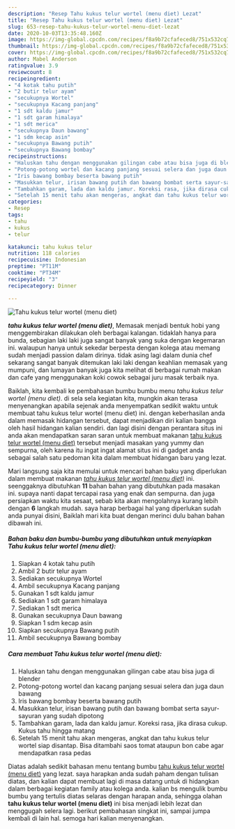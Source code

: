 ```yaml
---
description: "Resep Tahu kukus telur wortel (menu diet) Lezat"
title: "Resep Tahu kukus telur wortel (menu diet) Lezat"
slug: 653-resep-tahu-kukus-telur-wortel-menu-diet-lezat
date: 2020-10-03T13:35:48.160Z
image: https://img-global.cpcdn.com/recipes/f8a9b72cfafeced8/751x532cq70/tahu-kukus-telur-wortel-menu-diet-foto-resep-utama.jpg
thumbnail: https://img-global.cpcdn.com/recipes/f8a9b72cfafeced8/751x532cq70/tahu-kukus-telur-wortel-menu-diet-foto-resep-utama.jpg
cover: https://img-global.cpcdn.com/recipes/f8a9b72cfafeced8/751x532cq70/tahu-kukus-telur-wortel-menu-diet-foto-resep-utama.jpg
author: Mabel Anderson
ratingvalue: 3.9
reviewcount: 8
recipeingredient:
- "4 kotak tahu putih"
- "2 butir telur ayam"
- "secukupnya Wortel"
- "secukupnya Kacang panjang"
- "1 sdt kaldu jamur"
- "1 sdt garam himalaya"
- "1 sdt merica"
- "secukupnya Daun bawang"
- "1 sdm kecap asin"
- "secukupnya Bawang putih"
- "secukupnya Bawang bombay"
recipeinstructions:
- "Haluskan tahu dengan menggunakan gilingan cabe atau bisa juga di blender"
- "Potong-potong wortel dan kacang panjang sesuai selera dan juga daun bawang"
- "Iris bawang bombay beserta bawang putih"
- "Masukkan telur, irisan bawang putih dan bawang bombat serta sayur-sayuran yang sudah dipotong"
- "Tambahkan garam, lada dan kaldu jamur. Koreksi rasa, jika dirasa cukup. Kukus tahu hingga matang"
- "Setelah 15 menit tahu akan mengeras, angkat dan tahu kukus telur wortel siap disantap. Bisa ditambahi saos tomat ataupun bon cabe agar mendapatkan rasa pedas"
categories:
- Resep
tags:
- tahu
- kukus
- telur

katakunci: tahu kukus telur 
nutrition: 118 calories
recipecuisine: Indonesian
preptime: "PT11M"
cooktime: "PT34M"
recipeyield: "3"
recipecategory: Dinner

---
```



![Tahu kukus telur wortel (menu diet)](https://img-global.cpcdn.com/recipes/f8a9b72cfafeced8/751x532cq70/tahu-kukus-telur-wortel-menu-diet-foto-resep-utama.jpg)

<b><i>tahu kukus telur wortel (menu diet)</i></b>, Memasak menjadi bentuk hobi yang menggembirakan dilakukan oleh berbagai kalangan. tidaklah hanya para bunda, sebagian laki laki juga sangat banyak yang suka dengan kegemaran ini. walaupun hanya untuk sekedar berpesta dengan kolega atau memang sudah menjadi passion dalam dirinya. tidak asing lagi dalam dunia chef sekarang sangat banyak ditemukan laki laki dengan keahlian memasak yang mumpuni, dan lumayan banyak juga kita melihat di berbagai rumah makan dan cafe yang menggunakan koki cowok sebagai juru masak terbaik nya.



Baiklah, kita kembali ke pembahasan bumbu bumbu menu <i>tahu kukus telur wortel (menu diet)</i>. di sela sela kegiatan kita, mungkin akan terasa menyenangkan apabila sejenak anda menyempatkan sedikit waktu untuk membuat tahu kukus telur wortel (menu diet) ini. dengan keberhasilan anda dalam memasak hidangan tersebut, dapat menjadikan diri kalian bangga oleh hasil hidangan kalian sendiri. dan lagi disini dengan perantara situs ini anda akan mendapatkan saran saran untuk membuat makanan <u>tahu kukus telur wortel (menu diet)</u> tersebut menjadi masakan yang yummy dan sempurna, oleh karena itu ingat ingat alamat situs ini di gadget anda sebagai salah satu pedoman kita dalam membuat hidangan baru yang lezat.


Mari langsung saja kita memulai untuk mencari bahan baku yang diperlukan dalam membuat makanan <u><i>tahu kukus telur wortel (menu diet)</i></u> ini. seenggaknya dibutuhkan <b>11</b> bahan bahan yang dibutuhkan pada masakan ini. supaya nanti dapat tercapai rasa yang enak dan sempurna. dan juga persiapkan waktu kita sesaat, sebab kita akan mengolahnya kurang lebih dengan <b>6</b> langkah mudah. saya harap berbagai hal yang diperlukan sudah anda punyai disini, Baiklah mari kita buat dengan merinci dulu bahan bahan dibawah ini.

<!--inarticleads1-->

##### Bahan baku dan bumbu-bumbu yang dibutuhkan untuk menyiapkan Tahu kukus telur wortel (menu diet):

1. Siapkan 4 kotak tahu putih
1. Ambil 2 butir telur ayam
1. Sediakan secukupnya Wortel
1. Ambil secukupnya Kacang panjang
1. Gunakan 1 sdt kaldu jamur
1. Sediakan 1 sdt garam himalaya
1. Sediakan 1 sdt merica
1. Gunakan secukupnya Daun bawang
1. Siapkan 1 sdm kecap asin
1. Siapkan secukupnya Bawang putih
1. Ambil secukupnya Bawang bombay




<!--inarticleads2-->

##### Cara membuat Tahu kukus telur wortel (menu diet):

1. Haluskan tahu dengan menggunakan gilingan cabe atau bisa juga di blender
1. Potong-potong wortel dan kacang panjang sesuai selera dan juga daun bawang
1. Iris bawang bombay beserta bawang putih
1. Masukkan telur, irisan bawang putih dan bawang bombat serta sayur-sayuran yang sudah dipotong
1. Tambahkan garam, lada dan kaldu jamur. Koreksi rasa, jika dirasa cukup. Kukus tahu hingga matang
1. Setelah 15 menit tahu akan mengeras, angkat dan tahu kukus telur wortel siap disantap. Bisa ditambahi saos tomat ataupun bon cabe agar mendapatkan rasa pedas




Diatas adalah sedikit bahasan menu tentang bumbu <u>tahu kukus telur wortel (menu diet)</u> yang lezat. saya harapkan anda sudah paham dengan tulisan diatas, dan kalian dapat membuat lagi di masa datang untuk di hidangkan dalam berbagai kegiatan family atau kolega anda. kalian bs mengulik bumbu bumbu yang tertulis diatas selaras dengan harapan anda, sehingga olahan <b>tahu kukus telur wortel (menu diet)</b> ini bisa menjadi lebih lezat dan menggugah selera lagi. berikut pembahasan singkat ini, sampai jumpa kembali di lain hal. semoga hari kalian menyenangkan.
